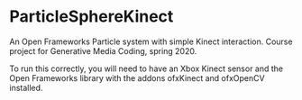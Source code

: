 # ParticleSphereKinect
An Open Frameworks Particle system with simple Kinect interaction. Course project for Generative Media Coding, spring 2020.

To run this correctly, you will need to have an Xbox Kinect sensor and the Open Frameworks library with the addons ofxKinect and ofxOpenCV installed.
